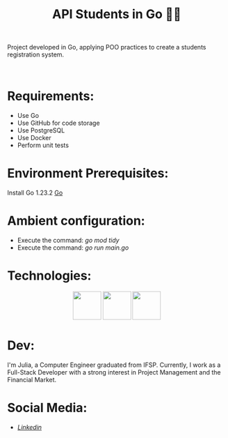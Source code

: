 <h1 align="center"> API Students in Go 👨‍💻</h1>
</br>

Project developed in Go, applying POO practices to create a students registration system.

</br>

# Requirements:

<ul>
  <li>Use Go </li>
  <li>Use GitHub for code storage</li>
  <li>Use PostgreSQL</li>
  <li>Use Docker</li>
  <li>Perform unit tests</li>
</ul>

# Environment Prerequisites:

Install Go 1.23.2
<a href="https://go.dev/doc/install">Go</a>

# Ambient configuration:
<ul>
<li>Execute the command: <i>go mod tidy</i></li>
<li>Execute the command: <i>go run main.go</i></li>
</ul>

# Technologies:
<p align="center">
<img width="65px" height="65px" src="https://cdn.jsdelivr.net/gh/devicons/devicon@latest/icons/goland/goland-original.svg" />
<img width="65px" height="65px" src="https://cdn.jsdelivr.net/gh/devicons/devicon/icons/github/github-original-wordmark.svg" />
<img width="65px" height="65px" src="https://cdn.jsdelivr.net/gh/devicons/devicon@latest/icons/postgresql/postgresql-original-wordmark.svg" />
</p>

# Dev:

I'm Julia, a Computer Engineer graduated from IFSP. Currently, I work as a Full-Stack Developer with a strong interest in Project Management and the Financial Market.

# Social Media:

<ul>
<li><a href="https://www.linkedin.com/in/julia-m-9abba9110/" target="_blank"><i>Linkedin</i></a></li>
</ul>